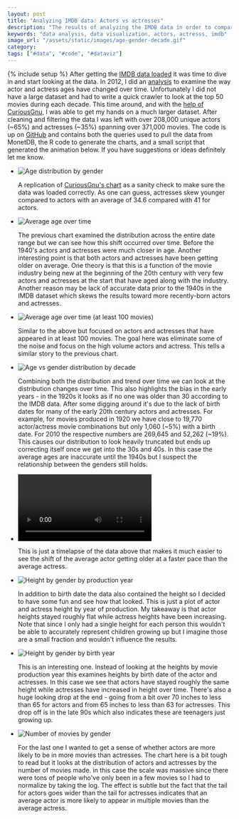 ```yaml
---
layout: post
title: "Analyzing IMDB data: Actors vs actresses"
description: "The results of analyzing the IMDB data in order to compare actors and actresses. The metrics include looking at age and height and how they change over time."
keywords: "data analysis, data visualization, actors, actresss, imdb"
image_url: "/assets/static/images/age-gender-decade.gif"
category:
tags: ["#data", "#code", "#dataviz"]
---
```

{% include setup %}
After getting the [IMDB data loaded](http://dangoldin.com/2016/05/21/analyzing-imdb-data-step-1-cleaning-and-qa/) it was time to dive in and start looking at the data. In 2012, I did an [analysis](http://dangoldin.com/2012/05/23/trend-of-actor-vs-actress-age-differences/) to examine the way actor and actress ages have changed over time. Unfortunately I did not have a large dataset and had to write a quick crawler to look at the top 50 movies during each decade. This time around, and with the [help of CuriousGnu](https://www.curiousgnu.com/imdb-age-distribution), I was able to get my hands on a much larger dataset. After cleaning and filtering the data I was left with over 208,000 unique actors (~65%) and actresses (~35%) spanning over 371,000 movies. The code is up on [GitHub](https://github.com/dangoldin/imdb) and contains both the queries used to pull the data from MonetDB, the R code to generate the charts, and a small script that generated the animation below. If you have suggestions or ideas definitely let me know.

<ul class="thumbnails">
  <li class="span8">
    <div class="thumbnail">
      <img src="{{ IMG_PATH }}age-gender.png" alt="Age distribution by gender" />
      <p>A replication of <a href="https://www.curiousgnu.com/imdb-age-distribution">CuriousGnu's chart</a> as a sanity check to make sure the data was loaded correctly. As one can guess, actresses skew younger compared to actors with an average of 34.6 compared with 41 for actors.</p>
    </div>
  </li>

  <li class="span8">
    <div class="thumbnail">
      <img src="{{ IMG_PATH }}year-age.png" alt="Average age over time" />
      <p>The previous chart examined the distribution across the entire date range but we can see how this shift occurred over time. Before the 1940's actors and actresses were much closer in age. Another interesting point is that both actors and actresses have been getting older on average. One theory is that this is a function of the movie industry being new at the beginning of the 20th century with very few actors and actresses at the start that have aged along with the industry. Another reason may be lack of accurate data prior to the 1940s in the IMDB dataset which skews the results toward more recently-born actors and actresses.</p>
    </div>
  </li>

  <li class="span8">
    <div class="thumbnail">
      <img src="{{ IMG_PATH }}year-age-min-100.png" alt="Average age over time (at least 100 movies)" />
      <p>Similar to the above but focused on actors and actresses that have appeared in at least 100 movies. The goal here was eliminate some of the noise and focus on the high volume actors and actress. This tells a similar story to the previous chart.</p>
    </div>
  </li>

  <li class="span8">
    <div class="thumbnail">
      <img src="{{ IMG_PATH }}age-gender-all-decade.png" alt="Age vs gender distribution by decade" />
      <p>Combining both the distribution and trend over time we can look at the distribution changes over time. This also highlights the bias in the early years - in the 1920s it looks as if no one was older than 30 according to the IMDB data. After some digging around it's due to the lack of birth dates for many of the early 20th century actors and actresses. For example, for movies produced in 1920 we have close to 19,770 actor/actress movie combinations but only 1,060 (~5%) with a birth date. For 2010 the respective numbers are 269,645 and 52,262 (~19%). This causes our distribution to look heavily truncated but ends up correcting itself once we get into the 30s and 40s. In this case the average ages are inaccurate until the 1940s but I suspect the relationship between the genders still holds.</p>
    </div>
  </li>

  <li class="span8">
    <div class="thumbnail">
      <video controls="controls" alt="Age vs gender distribution by decade" >
        <source src="{{ IMG_PATH }}age-gender-decade.mp4" type="video/mp4">
      </video>
      <p>This is just a timelapse of the data above that makes it much easier to see the shift of the average actor getting older at a faster pace than the average actress.</p>
    </div>
  </li>

  <li class="span8">
    <div class="thumbnail">
      <img src="{{ IMG_PATH }}gender-production-year-height.png" alt="Height by gender by production year" />
      <p>In addition to birth date the data also contained the height so I decided to have some fun and see how that looked. This is just a plot of actor and actress height by year of production. My takeaway is that actor heights stayed roughly flat while actress heights have been increasing. Note that since I only had a single height for each person this wouldn't be able to accurately represent children growing up but I imagine those are a small fraction and wouldn't influence the results.</p>
    </div>
  </li>

  <li class="span8">
    <div class="thumbnail">
      <img src="{{ IMG_PATH }}gender-birth-year-height.png" alt="Height by gender by birth year" />
      <p>This is an interesting one. Instead of looking at the heights by movie production year this examines heights by birth date of the actor and actresses. In this case we see that actors have stayed roughly the same height while actresses have increased in height over time. There's also a huge looking drop at the end - going from a bit over 70 inches to less than 65 for actors and from 65 inches to less than 63 for actresses. This drop off is in the late 90s which also indicates these are teenagers just growing up.</p>
    </div>
  </li>

  <li class="span8">
    <div class="thumbnail">
      <img src="{{ IMG_PATH }}gender-num-movies.png" alt="Number of movies by gender" />
      <p>For the last one I wanted to get a sense of whether actors are more likely to be in more movies than actresses. The chart here is a bit tough to read but it looks at the distribution of actors and actresses by the number of movies made. in this case the scale was massive since there were tons of people who've only been in a few movies so I had to normalize by taking the log. The effect is subtle but the fact that the tail for actors goes wider than the tail for actresses indicates that an average actor is more likely to appear in multiple movies than the average actress.
    </div>
  </li>
</ul>
